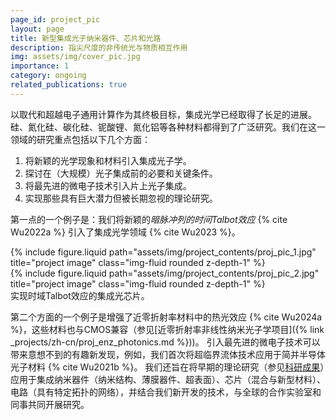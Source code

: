 ```yaml
---
page_id: project_pic
layout: page
title: 新型集成光子纳米器件、芯片和光路
description: 指尖尺度的非传统光与物质相互作用
img: assets/img/cover_pic.jpg
importance: 1
category: ongoing
related_publications: true
---
```


以取代和超越电子通用计算作为其终极目标，集成光学已经取得了长足的进展。硅、氮化硅、碳化硅、铌酸锂、氮化铝等各种材料都得到了广泛研究。我们在这一领域的研究重点包括以下几个方面：

1. 将新颖的光学现象和材料引入集成光子学。
2. 探讨在（大规模）光子集成前的必要和关键条件。
3. 将最先进的微电子技术引入片上光子集成。
4. 实现那些具有巨大潜力但被长期忽视的理论研究。

第一点的一个例子是：我们将新颖的*暗脉冲列的时间Talbot效应* {% cite Wu2022a %} 引入了集成光学领域 {% cite Wu2023 %}。

<div class="row justify-content-sm-center">
    <div class="col-sm-7 mt-3 mt-md-0">
        {% include figure.liquid path="assets/img/project_contents/proj_pic_1.jpg" title="project image" class="img-fluid rounded z-depth-1" %}
    </div>
    <div class="col-sm-5 mt-3 mt-md-0">
        {% include figure.liquid path="assets/img/project_contents/proj_pic_2.jpg" title="project image" class="img-fluid rounded z-depth-1" %}
    </div>
</div>
<div class="caption">
    实现时域Talbot效应的集成光芯片。
</div>

第二个方面的一个例子是增强了近零折射率材料中的热光效应 {% cite Wu2024a %}，这些材料也与CMOS兼容（参见[近零折射率非线性纳米光子学项目]({% link _projects/zh-cn/proj_enz_photonics.md %}))。
引入最先进的微电子技术可以带来意想不到的有趣新发现，例如，我们首次将超临界流体技术应用于简并半导体光子材料 {% cite Wu2021b %}。
我们还旨在将早期的理论研究（参见[科研成果](/publications/)）应用于集成纳米器件（纳米结构、薄膜器件、超表面）、芯片（混合与新型材料）、电路（具有特定拓扑的网络），并结合我们新开发的技术，与全球的合作实验室和同事共同开展研究。

